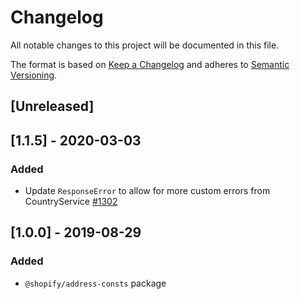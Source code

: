 # Changelog

All notable changes to this project will be documented in this file.

The format is based on [Keep a Changelog](http://keepachangelog.com/en/1.0.0/)
and adheres to [Semantic Versioning](http://semver.org/spec/v2.0.0.html).

## [Unreleased]

## [1.1.5] - 2020-03-03

### Added

- Update `ResponseError` to allow for more custom errors from CountryService [#1302](https://github.com/Shopify/quilt/pull/1302)

## [1.0.0] - 2019-08-29

### Added

- `@shopify/address-consts` package
